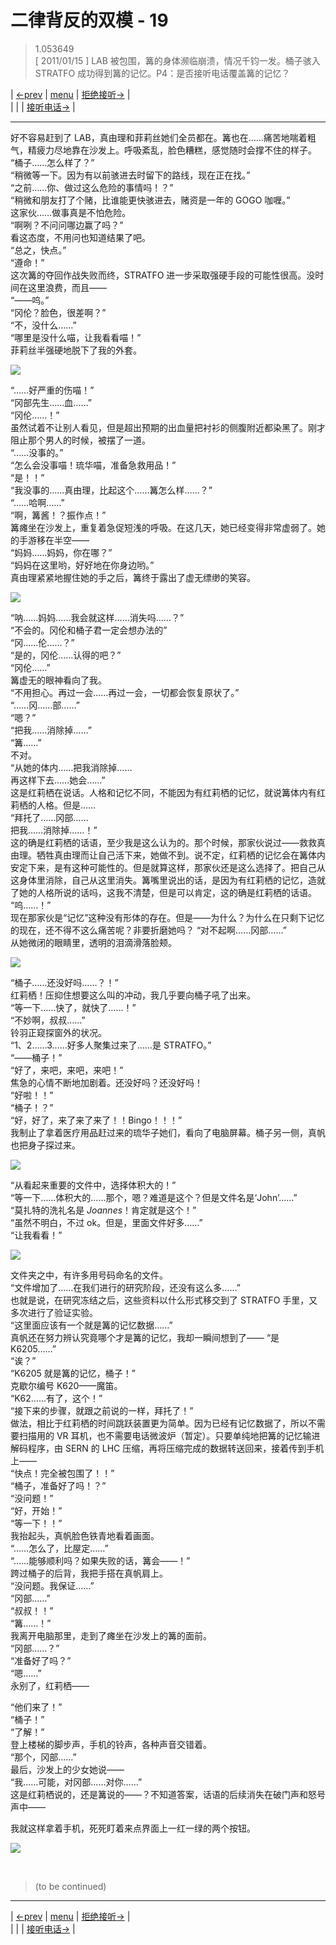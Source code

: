 # 二律背反的双模 - 19
> 1.053649  
> [ 2011/01/15 ] LAB 被包围，篝的身体濒临崩溃，情况千钧一发。桶子骇入 STRATFO 成功得到篝的记忆。P4：是否接听电话覆盖篝的记忆？  

| [←prev](./0111) | [menu](../) | [拒绝接听→](./0113) |  
|                 |             | [接听电话→](./0123) |

---

好不容易赶到了 LAB，真由理和菲莉丝她们全员都在。篝也在……痛苦地喘着粗气，精疲力尽地靠在沙发上。呼吸紊乱，脸色糟糕，感觉随时会撑不住的样子。  
“桶子……怎么样了？”  
“稍微等一下。因为有以前骇进去时留下的路线，现在正在找。”  
“之前……你、做过这么危险的事情吗！？”  
“稍微和朋友打了个赌，比谁能更快骇进去，赌资是一年的 GOGO 咖喱。”  
这家伙……做事真是不怕危险。  
“啊咧？不问问哪边赢了吗？”  
看这态度，不用问也知道结果了吧。  
“总之，快点。”  
“遵命！”  
这次篝的夺回作战失败而终，STRATFO 进一步采取强硬手段的可能性很高。没时间在这里浪费，而且——  
“——呜。”  
“冈伦？脸色，很差啊？”  
“不，没什么……”  
“哪里是没什么喵，让我看看喵！”  
菲莉丝半强硬地脱下了我的外套。  

![](../static/image/0112-1.png)

“……好严重的伤喵！”  
“冈部先生……血……”  
“冈伦……！”  
虽然试着不让别人看见，但是超出预期的出血量把衬衫的侧腹附近都染黑了。刚才阻止那个男人的时候，被摆了一道。  
“……没事的。”  
“怎么会没事喵！琉华喵，准备急救用品！”  
“是！！”  
“我没事的……真由理，比起这个……篝怎么样……？”  
“……哈啊……”  
“啊，篝酱！？振作点！”  
篝瘫坐在沙发上，重复着急促短浅的呼吸。在这几天，她已经变得非常虚弱了。她的手游移在半空——  
“妈妈……妈妈，你在哪？”  
“妈妈在这里哟，好好地在你身边哟。”  
真由理紧紧地握住她的手之后，篝终于露出了虚无缥缈的笑容。  

![](../static/image/0112-2.png)

“呐……妈妈……我会就这样……消失吗……？”  
“不会的。冈伦和桶子君一定会想办法的”  
“冈……伦……？”  
“是的，冈伦……认得的吧？”  
“冈伦……”  
篝虚无的眼神看向了我。  
“不用担心。再过一会……再过一会，一切都会恢复原状了。”  
“……冈……部……”  
“嗯？”  
“把我……消除掉……”  
“篝……”  
不对。  
“从她的体内……把我消除掉……  
 再这样下去……她会……”  
这是红莉栖在说话。人格和记忆不同，不能因为有红莉栖的记忆，就说篝体内有红莉栖的人格。但是……  
“拜托了……冈部……  
 把我……消除掉……！”  
这的确是红莉栖的话语，至少我是这么认为的。那个时候，那家伙说过——救救真由理。牺牲真由理而让自己活下来，她做不到。说不定，红莉栖的记忆会在篝体内安定下来，是有这种可能性的。但是就算这样，那家伙还是这么选择了。把自己从这身体里消除，自己从这里消失。篝嘴里说出的话，是因为有红莉栖的记忆，造就了她的人格所说的话吗，这我不清楚，但是可以肯定，这的确是红莉栖的话语。  
“呜……！”  
现在那家伙是“记忆”这种没有形体的存在。但是——为什么？为什么在只剩下记忆的现在，还不得不这么痛苦呢？非要折磨她吗？
“对不起啊……冈部……”  
从她微闭的眼睛里，透明的泪滴滑落脸颊。  

![](../static/image/0112-3.png)

“桶子……还没好吗……？！”  
红莉栖！压抑住想要这么叫的冲动，我几乎要向桶子吼了出来。  
“等一下……快了，就快了……！”  
“不妙啊，叔叔……”  
铃羽正窥探窗外的状况。  
“1、2……3……好多人聚集过来了……是 STRATFO。”  
“——桶子！”  
“好了，来吧，来吧，来吧！”  
焦急的心情不断地加剧着。还没好吗？还没好吗！  
“好啦！！”  
“桶子！？”  
“好，好了，来了来了来了！！Bingo！！！”  
我制止了拿着医疗用品赶过来的琉华子她们，看向了电脑屏幕。桶子另一侧，真帆也把身子探过来。  

![](../static/image/0112-4.png)

“从看起来重要的文件中，选择体积大的！”  
“等一下……体积大的……那个，嗯？难道是这个？但是文件名是‘John’……”  
“莫扎特的洗礼名是 *Joannes*！肯定就是这个！”  
“虽然不明白，不过 ok。但是，里面文件好多……”  
“让我看看！”  

![](../static/image/0112-5.png)

文件夹之中，有许多用号码命名的文件。  
“文件增加了……在我们进行的研究阶段，还没有这么多……”  
也就是说，在研究冻结之后，这些资料以什么形式移交到了 STRATFO 手里，又多次进行了验证实验。  
“这里面应该有一个就是篝的记忆数据……”  
真帆还在努力辨认究竟哪个才是篝的记忆，我却一瞬间想到了——
“是 K6205……”  
“诶？”  
“K6205 就是篝的记忆，桶子！”  
克歇尔编号 K620——魔笛。  
“K62……有了，这个！”  
“接下来的步骤，就跟之前说的一样，拜托了！”  
做法，相比于红莉栖的时间跳跃装置更为简单。因为已经有记忆数据了，所以不需要扫描用的 VR 耳机，也不需要电话微波炉（暂定）。只要单纯地把篝的记忆输进解码程序，由 SERN 的 LHC 压缩，再将压缩完成的数据转送回来，接着传到手机上——  
“快点！完全被包围了！！”  
“桶子，准备好了吗！？”  
“没问题！”  
“好，开始！”  
“等一下！！”  
我抬起头，真帆脸色铁青地看着画面。  
“……怎么了，比屋定……”  
“……能够顺利吗？如果失败的话，篝会——！”  
跨过桶子的后背，我把手搭在真帆肩上。  
“没问题。我保证……”  
“冈部……”  
“叔叔！！”  
“篝……！”  
我离开电脑那里，走到了瘫坐在沙发上的篝的面前。  
“冈部……？”  
“准备好了吗？”  
“嗯……”  
永别了，红莉栖——  

“他们来了！”  
“桶子！”  
“了解！”  
登上楼梯的脚步声，手机的铃声，各种声音交错着。  
“那个，冈部……”  
最后，沙发上的少女她说——  
“我……可能，对冈部……对你……”  
这是红莉栖说的，还是篝说的——？不知道答案，话语的后续消失在破门声和怒号声中——  

我就这样拿着手机，死死盯着来点界面上一红一绿的两个按钮。  

![](../static/image/0112-6.png)


<br/>

> (to be continued)
---

| [←prev](./0111) | [menu](../) | [拒绝接听→](./0113) |  
|                 |             | [接听电话→](./0123) |
